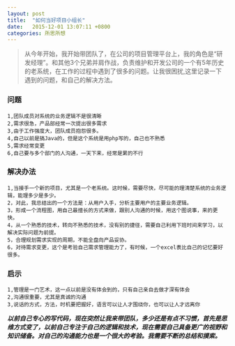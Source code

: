 ```yaml
---
layout: post
title:  "如何当好项目小组长"
date:   2015-12-01 13:07:11 +0800
categories: 所思所想
---
```


> 从今年开始，我开始带团队了，在公司的项目管理平台上，我的角色是“研发经理”。和其他3个兄弟并肩作战，负责维护和开发公司的一个有5年历史的老系统，在工作的过程中遇到了很多的问题。让我很困扰,这里记录一下遇到的问题，和自己的解决方法。

### 问题 

	1,团队成员对系统的业务逻辑不是很清晰
	2,需求很急，产品部经常一次提出很多需求
	3,由于工作强度大，团队成员抱怨很多。
	4,自己以前是搞Java的，但是这个系统是用php写的，自己也不熟悉
	5,需求经常变更
	6,自己要与多个部门的人沟通，一天下来，经常是累的不行

### 解决办法

	1,当接手一个新的项目，尤其是一个老系统。这时候，需要尽快，尽可能的理清楚系统的业务逻辑，能理多少是多少。
	2，对此，我总结出的一个方法是：从用户入手，分析主要用户的主要业务逻辑。
	3，形成一个流程图，用自己最擅长的方式来做，跟别人沟通的时候，用这个图说事，来的更快。
	4，从一个熟悉的技术，转向不熟悉的技术，没有别的捷径，需要自己利用下班时间来学习，以解决实际问题为前提。
	5，合理规划需求实现的周期，不能全盘向产品妥协。
	6，对待需求变更，这个是考验自己需求管理能力了，有时候，一个excel表比自己的记忆要好很多。

### 启示

	1,管理是一门艺术，这一点以前是没有体会到的，只有自己亲自去做才深有体会
	2,沟通很重要，尤其是真诚的沟通
	3,说话的方式，方法，时机要把握好，语言可以让人才围绕你，也可以让人才远离你

***以前自己专心的写代码，现在突然让我来带团队，多少还是有点不习惯，首先是思维方式变了，以前自己专注于自己的逻辑和技术，现在需要自己具备更广的视野和知识储备。对自己的沟通能力也是一个很大的考验。我需要不断的总结和摸索。***
	